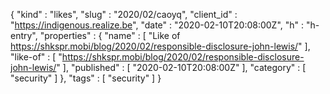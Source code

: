 {
  "kind" : "likes",
  "slug" : "2020/02/caoyq",
  "client_id" : "https://indigenous.realize.be",
  "date" : "2020-02-10T20:08:00Z",
  "h" : "h-entry",
  "properties" : {
    "name" : [ "Like of https://shkspr.mobi/blog/2020/02/responsible-disclosure-john-lewis/" ],
    "like-of" : [ "https://shkspr.mobi/blog/2020/02/responsible-disclosure-john-lewis/" ],
    "published" : [ "2020-02-10T20:08:00Z" ],
    "category" : [ "security" ]
  },
  "tags" : [ "security" ]
}
